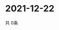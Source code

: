 # 2021-12-22
  共 0条

  <!-- BEGIN -->
  <!-- 最后更新时间Wed Dec 22 2021 14:03:49 GMT+0000 (Coordinated Universal Time) -->
  
  <!-- END -->
  
  